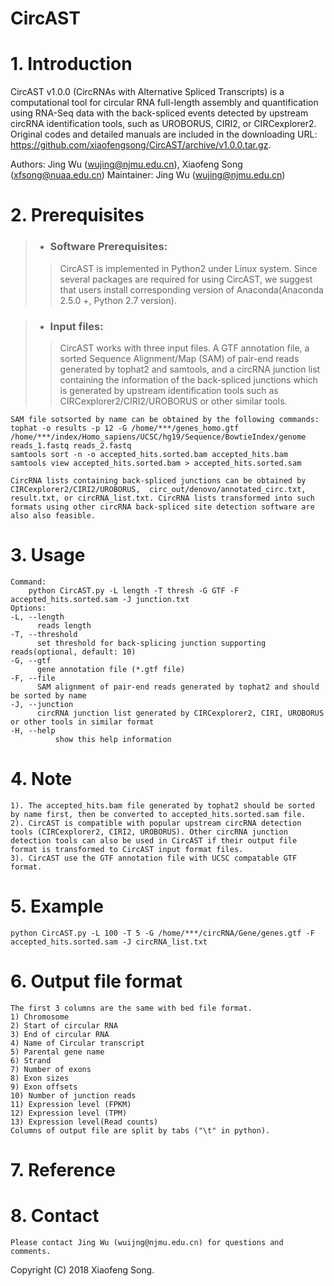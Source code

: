 # CircAST

# 1. Introduction
CircAST v1.0.0 (CircRNAs with Alternative Spliced Transcripts) is a computational tool for circular RNA full-length assembly and quantification using RNA-Seq data with the back-spliced events detected by upstream circRNA identification tools, such as UROBORUS, CIRI2, or CIRCexplorer2. Original codes and detailed manuals are included in the downloading URL: https://github.com/xiaofengsong/CircAST/archive/v1.0.0.tar.gz.

Authors: Jing Wu (wujing@njmu.edu.cn), Xiaofeng Song (xfsong@nuaa.edu.cn) 
Maintainer: Jing Wu (wujing@njmu.edu.cn)


# 2. Prerequisites
>* ### Software Prerequisites:
>> CircAST is implemented in Python2 under Linux system. Since several packages are required for using CircAST, we suggest that users install corresponding version of Anaconda(Anaconda 2.5.0 +, Python 2.7 version).

>* ### Input files:
>> CircAST works with three input files. A GTF annotation file, a sorted Sequence Alignment/Map (SAM) of pair-end reads generated by tophat2 and samtools, and a circRNA junction list containing the information of the back-spliced junctions which is generated by upstream identification tools such as CIRCexplorer2/CIRI2/UROBORUS or other similar tools.

    SAM file sotsorted by name can be obtained by the following commands:
    tophat -o results -p 12 -G /home/***/genes_homo.gtf /home/***/index/Homo_sapiens/UCSC/hg19/Sequence/BowtieIndex/genome reads_1.fastq reads_2.fastq
    samtools sort -n -o accepted_hits.sorted.bam accepted_hits.bam
    samtools view accepted_hits.sorted.bam > accepted_hits.sorted.sam

    CircRNA lists containing back-spliced junctions can be obtained by CIRCexplorer2/CIRI2/UROBORUS,  circ_out/denovo/annotated_circ.txt, result.txt, or circRNA_list.txt. CircRNA lists transformed into such formats using other circRNA back-spliced site detection software are also also feasible. 

# 3. Usage 
	Command:
		python CircAST.py -L length -T thresh -G GTF -F accepted_hits.sorted.sam -J junction.txt
	Options:
	-L,	--length
		  reads length
	-T,	--threshold
		  set threshold for back-splicing junction supporting reads(optional, default: 10)  
	-G,	--gtf
		  gene annotation file (*.gtf file)
	-F,	--file
		  SAM alignment of pair-end reads generated by tophat2 and should be sorted by name
	-J,	--junction
		  circRNA junction list generated by CIRCexplorer2, CIRI, UROBORUS or other tools in similar format
	-H,	--help
          	  show this help information
		  
# 4. Note
	1). The accepted_hits.bam file generated by tophat2 should be sorted by name first, then be converted to accepted_hits.sorted.sam file. 
	2). CircAST is compatible with popular upstream circRNA detection tools (CIRCexplorer2, CIRI2, UROBORUS). Other circRNA junction detection tools can also be used in CircAST if their output file format is transformed to CircAST input format files.
	3). CircAST use the GTF annotation file with UCSC compatable GTF format.

# 5. Example
	python CircAST.py -L 100 -T 5 -G /home/***/circRNA/Gene/genes.gtf -F accepted_hits.sorted.sam -J circRNA_list.txt

# 6. Output file format
	The first 3 columns are the same with bed file format.
	1) Chromosome
	2) Start of circular RNA
	3) End of circular RNA
	4) Name of Circular transcript
	5) Parental gene name
	6) Strand
	7) Number of exons
	8) Exon sizes
	9) Exon offsets
	10) Number of junction reads
	11) Expression level (FPKM)
	12) Expression level (TPM)
	13) Expression level(Read counts)
	Columns of output file are split by tabs ("\t" in python).

# 7. Reference

# 8. Contact
	Please contact Jing Wu (wuijng@njmu.edu.cn) for questions and comments.

Copyright (C) 2018 Xiaofeng Song.
